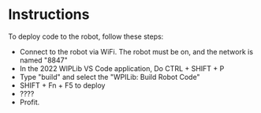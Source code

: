 # Instructions

To deploy code to the robot, follow these steps:
- Connect to the robot via WiFi. The robot must be on, and the network is named "8847"
- In the 2022 WIPLib VS Code application, Do CTRL + SHIFT + P
- Type "build" and select the "WPILib: Build Robot Code"
- SHIFT + Fn + F5 to deploy
- ????
- Profit.
